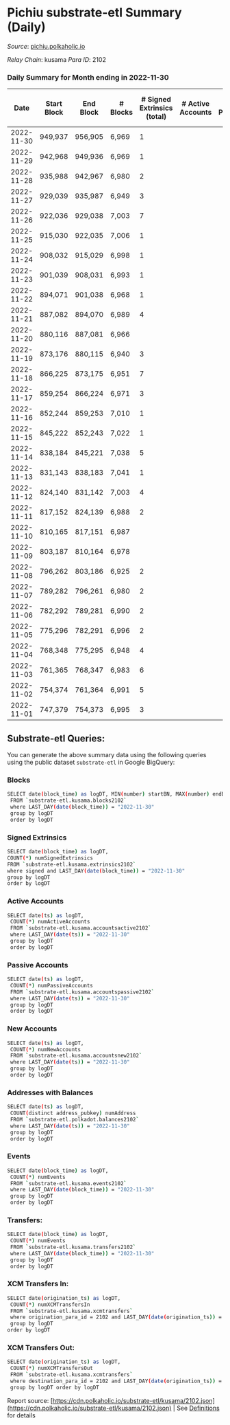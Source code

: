 # Pichiu substrate-etl Summary (Daily)

_Source_: [pichiu.polkaholic.io](https://pichiu.polkaholic.io)

*Relay Chain*: kusama
*Para ID*: 2102



### Daily Summary for Month ending in 2022-11-30


| Date | Start Block | End Block | # Blocks | # Signed Extrinsics (total) | # Active Accounts | # Passive | # New | # Addresses with Balances | # Events | # Transfers | # XCM Transfers In | # XCM Transfers Out | Issues | 
| ---- | ----------- | --------- | -------- | --------------------------- | ----------------- | --------- | ----- | ------------------------- | -------- | ----------- | ------------------ | ------------------- | ------ |
| 2022-11-30 | 949,937 | 956,905 | 6,969 | 1 |  |  |  | 1,123 | 13,946 |   |   |   |  |
| 2022-11-29 | 942,968 | 949,936 | 6,969 | 1 |  |  |  |  | 13,946 |   |   |   |  |
| 2022-11-28 | 935,988 | 942,967 | 6,980 | 2 |  |  |  | 1,123 | 13,972 |   |   |   |  |
| 2022-11-27 | 929,039 | 935,987 | 6,949 | 3 |  |  |  | 1,123 | 13,915 | 1  |   |   |  |
| 2022-11-26 | 922,036 | 929,038 | 7,003 | 7 |  |  |  | 1,122 | 14,119 | 24  |   |   |  |
| 2022-11-25 | 915,030 | 922,035 | 7,006 | 1 |  |  |  | 1,112 | 14,020 |   |   |   |  |
| 2022-11-24 | 908,032 | 915,029 | 6,998 | 1 |  |  |  |  | 14,004 |   |   |   |  |
| 2022-11-23 | 901,039 | 908,031 | 6,993 | 1 |  |  |  | 1,112 | 13,996 |   |   |   |  |
| 2022-11-22 | 894,071 | 901,038 | 6,968 | 1 |  |  |  |  | 13,944 |   |   |   |  |
| 2022-11-21 | 887,082 | 894,070 | 6,989 | 4 |  |  |  | 1,112 | 13,998 |   |   |   |  |
| 2022-11-20 | 880,116 | 887,081 | 6,966 |  |  |  |  | 1,112 | 13,936 |   |   |   |  |
| 2022-11-19 | 873,176 | 880,115 | 6,940 | 3 |  |  |  |  | 13,895 |   |   |   |  |
| 2022-11-18 | 866,225 | 873,175 | 6,951 | 7 |  |  |  |  | 13,934 |   |   |   |  |
| 2022-11-17 | 859,254 | 866,224 | 6,971 | 3 |  |  |  | 1,112 | 13,958 |   |   |   |  |
| 2022-11-16 | 852,244 | 859,253 | 7,010 | 1 |  |  |  |  | 14,030 |   |   |   |  |
| 2022-11-15 | 845,222 | 852,243 | 7,022 | 1 |  |  |  | 1,112 | 14,052 |   |   |   |  |
| 2022-11-14 | 838,184 | 845,221 | 7,038 | 5 |  |  |  | 1,112 | 14,104 | 2  |   |   |  |
| 2022-11-13 | 831,143 | 838,183 | 7,041 | 1 |  |  |  | 1,110 | 14,090 |   |   |   |  |
| 2022-11-12 | 824,140 | 831,142 | 7,003 | 4 |  |  |  |  | 14,031 | 1  | 1  |   |  |
| 2022-11-11 | 817,152 | 824,139 | 6,988 | 2 |  |  |  |  | 13,988 |   |   |   |  |
| 2022-11-10 | 810,165 | 817,151 | 6,987 |  |  |  |  |  | 13,980 |   |   |   |  |
| 2022-11-09 | 803,187 | 810,164 | 6,978 |  |  |  |  |  | 13,962 |   |   |   |  |
| 2022-11-08 | 796,262 | 803,186 | 6,925 | 2 |  |  |  | 1,110 | 13,862 |   |   |   |  |
| 2022-11-07 | 789,282 | 796,261 | 6,980 | 2 |  |  |  | 1,110 | 13,972 |   |   |   |  |
| 2022-11-06 | 782,292 | 789,281 | 6,990 | 2 |  |  |  |  | 13,992 |   |   |   |  |
| 2022-11-05 | 775,296 | 782,291 | 6,996 | 2 |  |  |  |  | 14,004 |   |   |   |  |
| 2022-11-04 | 768,348 | 775,295 | 6,948 | 4 |  |  |  | 1,110 | 13,918 | 1  |   |   |  |
| 2022-11-03 | 761,365 | 768,347 | 6,983 | 6 |  |  |  | 1,109 | 13,994 | 3  |   |   |  |
| 2022-11-02 | 754,374 | 761,364 | 6,991 | 5 |  |  |  | 1,109 | 14,006 |   |   |   |  |
| 2022-11-01 | 747,379 | 754,373 | 6,995 | 3 |  |  |  |  | 14,006 | 1  |   |   |  |

## Substrate-etl Queries:
You can generate the above summary data using the following queries using the public dataset `substrate-etl` in Google BigQuery:

### Blocks
```bash
SELECT date(block_time) as logDT, MIN(number) startBN, MAX(number) endBN, COUNT(*) numBlocks 
 FROM `substrate-etl.kusama.blocks2102`  
 where LAST_DAY(date(block_time)) = "2022-11-30" 
 group by logDT 
 order by logDT
```

### Signed Extrinsics
```bash
SELECT date(block_time) as logDT, 
COUNT(*) numSignedExtrinsics 
FROM `substrate-etl.kusama.extrinsics2102`  
where signed and LAST_DAY(date(block_time)) = "2022-11-30" 
group by logDT 
order by logDT
```

### Active Accounts
```bash
SELECT date(ts) as logDT, 
 COUNT(*) numActiveAccounts 
 FROM `substrate-etl.kusama.accountsactive2102` 
 where LAST_DAY(date(ts)) = "2022-11-30" 
 group by logDT 
 order by logDT
```

### Passive Accounts
```bash
SELECT date(ts) as logDT, 
 COUNT(*) numPassiveAccounts 
 FROM `substrate-etl.kusama.accountspassive2102` 
 where LAST_DAY(date(ts)) = "2022-11-30" 
 group by logDT 
 order by logDT
```

### New Accounts
```bash
SELECT date(ts) as logDT, 
 COUNT(*) numNewAccounts 
 FROM `substrate-etl.kusama.accountsnew2102` 
 where LAST_DAY(date(ts)) = "2022-11-30" 
 group by logDT
 order by logDT
```

### Addresses with Balances
```bash
SELECT date(ts) as logDT,
 COUNT(distinct address_pubkey) numAddress 
 FROM `substrate-etl.polkadot.balances2102` 
 where LAST_DAY(date(ts)) = "2022-11-30" 
 group by logDT 
 order by logDT
```

### Events
```bash
SELECT date(block_time) as logDT, 
 COUNT(*) numEvents 
 FROM `substrate-etl.kusama.events2102` 
 where LAST_DAY(date(block_time)) = "2022-11-30" 
 group by logDT 
 order by logDT
```

### Transfers:
```bash
SELECT date(block_time) as logDT, 
 COUNT(*) numEvents 
 FROM `substrate-etl.kusama.transfers2102` 
 where LAST_DAY(date(block_time)) = "2022-11-30" 
 group by logDT 
 order by logDT
```

### XCM Transfers In:
```bash
SELECT date(origination_ts) as logDT, 
 COUNT(*) numXCMTransfersIn 
 FROM `substrate-etl.kusama.xcmtransfers` 
 where origination_para_id = 2102 and LAST_DAY(date(origination_ts)) = "2022-11-30" 
 group by logDT 
order by logDT
```

### XCM Transfers Out:
```bash
SELECT date(origination_ts) as logDT, 
 COUNT(*) numXCMTransfersOut 
 FROM `substrate-etl.kusama.xcmtransfers` 
 where destination_para_id = 2102 and LAST_DAY(date(origination_ts)) = "2022-11-30" 
 group by logDT order by logDT
```


Report source: [https://cdn.polkaholic.io/substrate-etl/kusama/2102.json](https://cdn.polkaholic.io/substrate-etl/kusama/2102.json) | See [Definitions](/DEFINITIONS.md) for details
